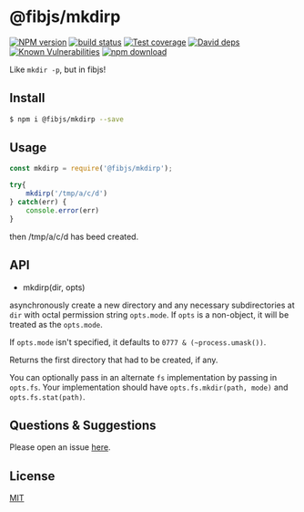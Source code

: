 # @fibjs/mkdirp

[![NPM version][npm-image]][npm-url]
[![build status][travis-image]][travis-url]
[![Test coverage][codecov-image]][codecov-url]
[![David deps][david-image]][david-url]
[![Known Vulnerabilities][snyk-image]][snyk-url]
[![npm download][download-image]][download-url]

[npm-image]: https://img.shields.io/npm/v/@fibjs/mkdirp.svg?style=flat-square
[npm-url]: https://npmjs.org/package/@fibjs/mkdirp
[travis-image]: https://img.shields.io/travis/fibjs-modules/mkdirp.svg?style=flat-square
[travis-url]: https://travis-ci.org/fibjs-modules/mkdirp
[codecov-image]: https://img.shields.io/codecov/c/github/fibjs-modules/mkdirp.svg?style=flat-square
[codecov-url]: https://codecov.io/github/fibjs-modules/mkdirp?branch=master
[david-image]: https://img.shields.io/david/fibjs-modules/mkdirp.svg?style=flat-square
[david-url]: https://david-dm.org/fibjs-modules/mkdirp
[snyk-image]: https://snyk.io/test/npm/@fibjs/mkdirp/badge.svg?style=flat-square
[snyk-url]: https://snyk.io/test/npm/@fibjs/mkdirp
[download-image]: https://img.shields.io/npm/dm/@fibjs/mkdirp.svg?style=flat-square
[download-url]: https://npmjs.org/package/@fibjs/mkdirp

Like `mkdir -p`, but in fibjs!

## Install

```bash
$ npm i @fibjs/mkdirp --save
```

## Usage

```js
const mkdirp = require('@fibjs/mkdirp');

try{
	mkdirp('/tmp/a/c/d')
} catch(err) {
	console.error(err)
}

```

then /tmp/a/c/d has beed created.

## API

- mkdirp(dir, opts)

asynchronously create a new directory and any necessary subdirectories at `dir`
with octal permission string `opts.mode`. If `opts` is a non-object, it will be
treated as the `opts.mode`.

If `opts.mode` isn't specified, it defaults to `0777 & (~process.umask())`.

Returns the first directory that had to be created, if any.

You can optionally pass in an alternate `fs` implementation by passing in
`opts.fs`. Your implementation should have `opts.fs.mkdir(path, mode)` and
`opts.fs.stat(path)`.

## Questions & Suggestions

Please open an issue [here](https://github.com/fibjs-modules/mkdirp/issues).

## License

[MIT](LICENSE)